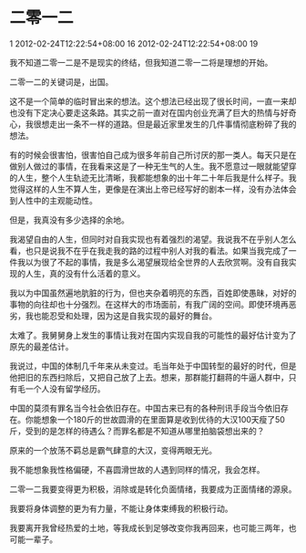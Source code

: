 # 二零一二 #
<catalog-id type="integer">1</catalog-id>
<created-at type="datetime">2012-02-24T12:22:54+08:00</created-at>
<id type="integer">16</id>
<updated-at type="datetime">2012-02-24T12:22:54+08:00</updated-at>
<visited type="integer">19</visited>

我不知道二零一二是不是现实的终结，但我知道二零一二将是理想的开始。

二零一二的关键词是，出国。

这不是一个简单的临时冒出来的想法。这个想法已经出现了很长时间，一直一来却也没有下定决心要走这条路。其实之前一直对在国内创业充满了巨大的热情与好奇心，我很想走出一条不一样的道路。但是最近家里发生的几件事情彻底粉碎了我的想法。

有的时候会很害怕，很害怕自己成为很多年前自己所讨厌的那一类人。每天只是在做别人做过的事情，在我看来这是了一种无生气的人生。我不愿意过一眼就能望穿的人生，整个人生轨迹无比清晰，我都能想象的出十年二十年后我是什么样子。我觉得这样的人生不算人生，更像是在演出上帝已经写好的剧本一样，没有办法体会到人性中的主观能动性。

但是，我真没有多少选择的余地。

我渴望自由的人生，但同时对自我实现也有着强烈的渴望。我说我不在乎别人怎么看，也只是说我不在乎在我走我的路的过程中别人对我的看法。如果当我完成了一件我以为很了不起的事情，我是多么渴望展现给全世界的人去欣赏啊。没有自我实现的人生，真的没有什么活着的意义。

我以为中国虽然遍地肮脏的行为，但也夹杂着明亮的东西，百姓即使愚昧，对好的事物的向往却也十分强烈。在这样大的市场面前，有我广阔的空间。即使环境再恶劣，我也能忍受和处理，因为这是自我实现的最好的舞台。

太难了。我舅舅身上发生的事情让我对在国内实现自我的可能性的最好估计变为了原先的最差估计。

我说过，中国的体制几千年来从未变过。毛当年处于中国转型的最好的时代，但是他把旧的东西扫除后，又把自己放了上去。想来，那群能打翻蒋的牛逼人群中，只有毛一个人没有留学经历。

中国的莫须有罪名当今社会依旧存在。中国古来已有的各种刑讯手段当今依旧存在。你能想象一个180斤的世故圆滑的在里面算是收到优待的大汉100天瘦了50斤，受到的是怎样的待遇么？而罪名都是不知道从哪里拍脑袋想出来的？

原来的一个放荡不羁总是霸气肆意的大汉，变得两眼无光。

我不能想象我性格偏硬，不喜圆滑世故的人遇到同样的情况，我会怎样。

二零一二我要变得更为积极，消除或是转化负面情绪，我要成为正面情绪的源泉。

我要将身体调整的更为有力量，不能让身体束缚我的积极行动。

我要离开我曾经热爱的土地，等我成长到足够改变你我再回来，也可能三两年，也可能一辈子。
